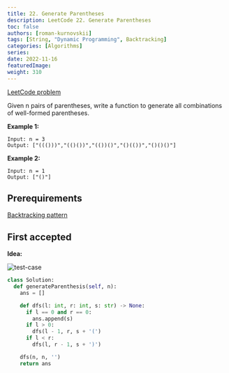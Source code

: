 ```yaml
---
title: 22. Generate Parentheses
description: LeetCode 22. Generate Parentheses
toc: false
authors: [roman-kurnovskii]
tags: [String, "Dynamic Programming", Backtracking]
categories: [Algorithms]
series:
date: 2022-11-16
featuredImage:
weight: 310
---
```


[LeetCode problem](https://leetcode.com/problems/generate-parentheses/)

Given n pairs of parentheses, write a function to generate all combinations of well-formed parentheses.

**Example 1:**

    Input: n = 3
    Output: ["((()))","(()())","(())()","()(())","()()()"]

**Example 2:**

    Input: n = 1
    Output: ["()"]


## Prerequirements

[Backtracking pattern](/en/docs/algorithms-101/algorithms/#backtracking)

## First accepted

**Idea:**

![test-case](../assets/22.jpg)

```python
class Solution:
  def generateParenthesis(self, n):
    ans = []

    def dfs(l: int, r: int, s: str) -> None:
      if l == 0 and r == 0:
        ans.append(s)
      if l > 0:
        dfs(l - 1, r, s + '(')
      if l < r:
        dfs(l, r - 1, s + ')')

    dfs(n, n, '')
    return ans
```
